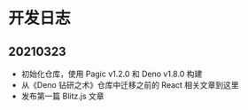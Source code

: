 # 开发日志

## 20210323

* 初始化仓库，使用 Pagic v1.2.0 和 Deno v1.8.0 构建
* 从《Deno 钻研之术》仓库中迁移之前的 React 相关文章到这里
* 发布第一篇 Blitz.js 文章
